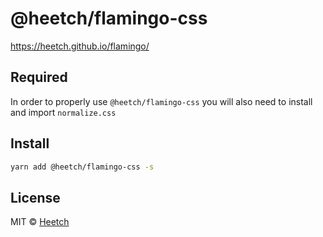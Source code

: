 # @heetch/flamingo-css

https://heetch.github.io/flamingo/

## Required

In order to properly use `@heetch/flamingo-css` you will also need to install and import `normalize.css`

## Install

```bash
yarn add @heetch/flamingo-css -s
```

## License

MIT © [Heetch](https://github.com/heetch)
